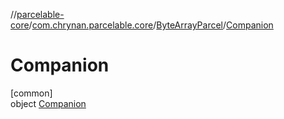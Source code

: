 //[parcelable-core](../../../../index.md)/[com.chrynan.parcelable.core](../../index.md)/[ByteArrayParcel](../index.md)/[Companion](index.md)

# Companion

[common]\
object [Companion](index.md)
